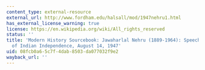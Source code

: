 ```yaml
---
content_type: external-resource
external_url: http://www.fordham.edu/halsall/mod/1947nehru1.html
has_external_license_warning: true
license: https://en.wikipedia.org/wiki/All_rights_reserved
status: ''
title: 'Modern History Sourcebook: Jawaharlal Nehru (1889-1964): Speech On the Granting
  of Indian Independence, August 14, 1947'
uid: 08fcb0a6-5c7f-4dab-8503-da077032f9e2
wayback_url: ''
---
```

